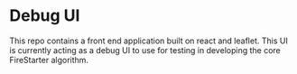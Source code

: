 # Debug UI

This repo contains a front end application built on react and leaflet. This UI is currently acting as a debug UI to use for testing in developing the core FireStarter algorithm.
